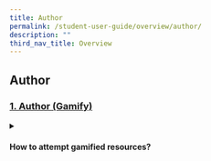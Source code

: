 ```yaml
---
title: Author
permalink: /student-user-guide/overview/author/
description: ""
third_nav_title: Overview
---
```

## Author

### [1. Author (Gamify)](/teacher-user-guide/discover/index/)

<details>
  <summary><h4>How to attempt gamified resources?</h4></summary>
<ul>
<li><a target="_blank" href="https://www.notion.so/About-Gamification-473be9256eab40f0ac11e3feeffd422e">About Gamification</a></li>
<li><a target="_blank" href="https://www.notion.so/Attempt-a-Gamified-Course-0ca58753d5274ab79035b2cc8d0826de">Attempt a Gamified Course</a></li>
<li><a target="_blank" href="https://www.notion.so/Check-Progress-on-Leaderboard-9e255135bf3f48e4b827f645fa60ee07">Check Progress on Leaderboard</a></li>
</ul>
</details>